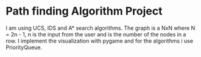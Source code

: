 # Path finding Algorithm Project

I am using UCS, IDS and A* search algorithms. The graph is a NxN where N = 2n - 1, n is the input from the user and is the 
number of the nodes in a row.
I implement the visualization with pygame and for the algorithms i use PriorityQueue.